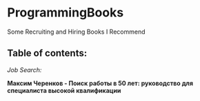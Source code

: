 # ProgrammingBooks
Some Recruiting and Hiring Books I Recommend

## Table of contents:

*Job Search:*

**Максим Черенков - Поиск работы в 50 лет: руководство для специалиста высокой квалификации**